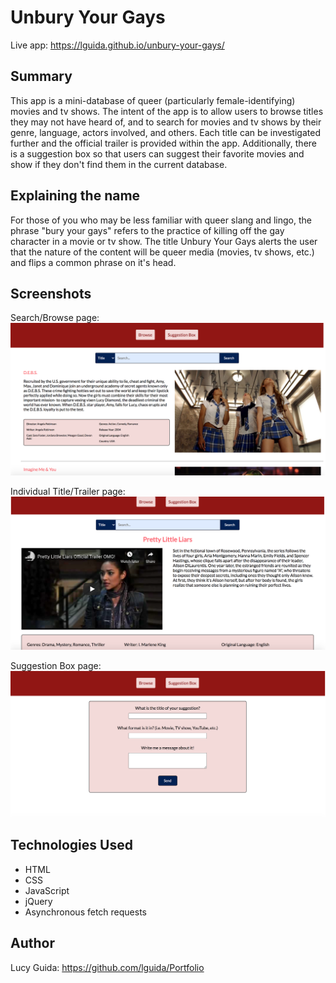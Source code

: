 # Unbury Your Gays

Live app: https://lguida.github.io/unbury-your-gays/

## Summary

This app is a mini-database of queer (particularly female-identifying) movies and tv shows. The intent of the app is to allow users to browse titles they may not have heard of, and to search for movies and tv shows by their genre, language, actors involved, and others. Each title can be investigated further and the official trailer is provided within the app. Additionally, there is a suggestion box so that users can suggest their favorite movies and show if they don't find them in the current database.

## Explaining the name

For those of you who may be less familiar with queer slang and lingo, the phrase "bury your gays" refers to the practice of killing off the gay character in a movie or tv show. The title Unbury Your Gays alerts the user that the nature of the content will be queer media (movies, tv shows, etc.) and flips a common phrase on it's head.

## Screenshots

Search/Browse page: ![browse screen](screenshots/browse_screenshot.png)

Individual Title/Trailer page: ![individual title and trailer screen](screenshots/IndvPage_screenshot.png)

Suggestion Box page: ![suggestion box screen](screenshots/suggBox_screenshot.png)

## Technologies Used

* HTML
* CSS
* JavaScript
* jQuery
* Asynchronous fetch requests

## Author

Lucy Guida: https://github.com/lguida/Portfolio